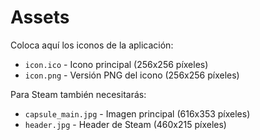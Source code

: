 # Assets

Coloca aquí los iconos de la aplicación:

- `icon.ico` - Icono principal (256x256 píxeles)
- `icon.png` - Versión PNG del icono (256x256 píxeles)

Para Steam también necesitarás:
- `capsule_main.jpg` - Imagen principal (616x353 píxeles)
- `header.jpg` - Header de Steam (460x215 píxeles)